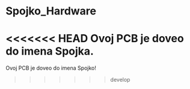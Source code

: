 # Spojko_Hardware

<<<<<<< HEAD
Ovoj PCB je doveo do imena Spojka.
=======
Ovoj PCB je doveo do imena Spojko!
>>>>>>> develop





